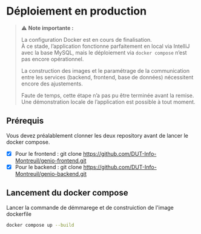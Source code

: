 # Déploiement en production

> ⚠️ **Note importante :**
>
> La configuration Docker est en cours de finalisation.  
> À ce stade, l’application fonctionne parfaitement en local via IntelliJ avec la base MySQL, mais le déploiement via `docker compose` n’est pas encore opérationnel.
>
> La construction des images et le paramétrage de la communication entre les services (backend, frontend, base de données) nécessitent encore des ajustements.
>
> Faute de temps, cette étape n’a pas pu être terminée avant la remise.  
> Une démonstration locale de l’application est possible à tout moment.

## Prérequis

Vous devez préalablement clonner les deux repository avant de lancer le docker compose.

- [x] Pour le frontend : git clone https://github.com/DUT-Info-Montreuil/genio-frontend.git
- [x] Pour le backend : git clone https://github.com/DUT-Info-Montreuil/genio-backend.git

## Lancement du docker compose

Lancer la commande de démmarege et de construiction de l'image dockerfile

```bash
docker compose up --build
```